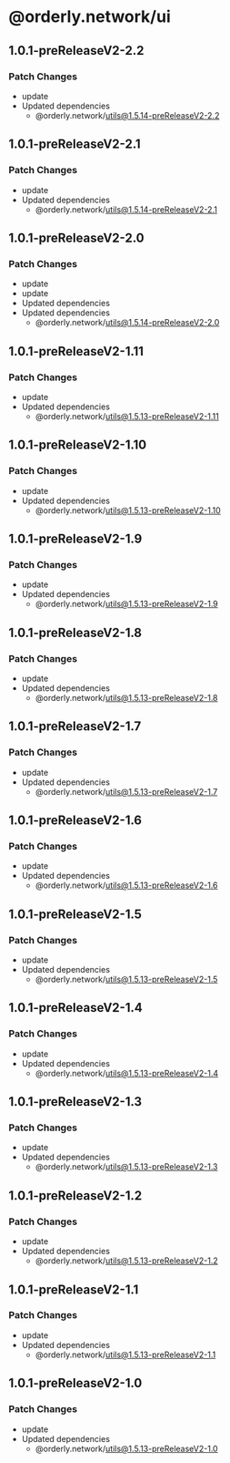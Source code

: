# @orderly.network/ui

## 1.0.1-preReleaseV2-2.2

### Patch Changes

- update
- Updated dependencies
  - @orderly.network/utils@1.5.14-preReleaseV2-2.2

## 1.0.1-preReleaseV2-2.1

### Patch Changes

- update
- Updated dependencies
  - @orderly.network/utils@1.5.14-preReleaseV2-2.1

## 1.0.1-preReleaseV2-2.0

### Patch Changes

- update
- update
- Updated dependencies
- Updated dependencies
  - @orderly.network/utils@1.5.14-preReleaseV2-2.0

## 1.0.1-preReleaseV2-1.11

### Patch Changes

- update
- Updated dependencies
  - @orderly.network/utils@1.5.13-preReleaseV2-1.11

## 1.0.1-preReleaseV2-1.10

### Patch Changes

- update
- Updated dependencies
  - @orderly.network/utils@1.5.13-preReleaseV2-1.10

## 1.0.1-preReleaseV2-1.9

### Patch Changes

- update
- Updated dependencies
  - @orderly.network/utils@1.5.13-preReleaseV2-1.9

## 1.0.1-preReleaseV2-1.8

### Patch Changes

- update
- Updated dependencies
  - @orderly.network/utils@1.5.13-preReleaseV2-1.8

## 1.0.1-preReleaseV2-1.7

### Patch Changes

- update
- Updated dependencies
  - @orderly.network/utils@1.5.13-preReleaseV2-1.7

## 1.0.1-preReleaseV2-1.6

### Patch Changes

- update
- Updated dependencies
  - @orderly.network/utils@1.5.13-preReleaseV2-1.6

## 1.0.1-preReleaseV2-1.5

### Patch Changes

- update
- Updated dependencies
  - @orderly.network/utils@1.5.13-preReleaseV2-1.5

## 1.0.1-preReleaseV2-1.4

### Patch Changes

- update
- Updated dependencies
  - @orderly.network/utils@1.5.13-preReleaseV2-1.4

## 1.0.1-preReleaseV2-1.3

### Patch Changes

- update
- Updated dependencies
  - @orderly.network/utils@1.5.13-preReleaseV2-1.3

## 1.0.1-preReleaseV2-1.2

### Patch Changes

- update
- Updated dependencies
  - @orderly.network/utils@1.5.13-preReleaseV2-1.2

## 1.0.1-preReleaseV2-1.1

### Patch Changes

- update
- Updated dependencies
  - @orderly.network/utils@1.5.13-preReleaseV2-1.1

## 1.0.1-preReleaseV2-1.0

### Patch Changes

- update
- Updated dependencies
  - @orderly.network/utils@1.5.13-preReleaseV2-1.0
